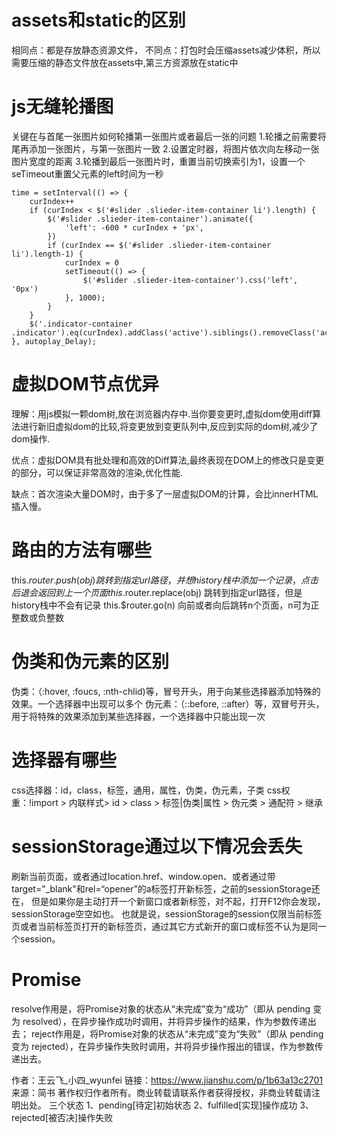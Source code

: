 
# assets和static的区别
相同点：都是存放静态资源文件，
不同点：打包时会压缩assets减少体积，所以需要压缩的静态文件放在assets中,第三方资源放在static中

# js无缝轮播图
关键在与首尾一张图片如何轮播第一张图片或者最后一张的问题
1.轮播之前需要将尾再添加一张图片，与第一张图片一致
2.设置定时器，将图片依次向左移动一张图片宽度的距离
3.轮播到最后一张图片时，重置当前切换索引为1，设置一个seTimeout重置父元素的left时间为一秒

    time = setInterval(() => {
        curIndex++
        if (curIndex < $('#slider .slieder-item-container li').length) {
            $('#slider .slieder-item-container').animate({
                'left': -600 * curIndex + 'px',
            })
            if (curIndex == $('#slider .slieder-item-container li').length-1) {
                curIndex = 0
                setTimeout(() => {
                    $('#slider .slieder-item-container').css('left', '0px')
                }, 1000);
            } 
        }
        $('.indicator-container .indicator').eq(curIndex).addClass('active').siblings().removeClass('active')
    }, autoplay_Delay);
# 虚拟DOM节点优异
理解：用js模拟一颗dom树,放在浏览器内存中.当你要变更时,虚拟dom使用diff算法进行新旧虚拟dom的比较,将变更放到变更队列中,反应到实际的dom树,减少了dom操作.

优点：虚拟DOM具有批处理和高效的Diff算法,最终表现在DOM上的修改只是变更的部分，可以保证非常高效的渲染,优化性能.

缺点：首次渲染大量DOM时，由于多了一层虚拟DOM的计算，会比innerHTML插入慢。

# 路由的方法有哪些
this.$router.push(obj) 跳转到指定url路径，并想history栈中添加一个记录，点击后退会返回到上一个页面
this.$router.replace(obj)  跳转到指定url路径，但是history栈中不会有记录
this.$router.go(n)  向前或者向后跳转n个页面，n可为正整数或负整数

# 伪类和伪元素的区别
伪类：（:hover, :foucs, :nth-chlid)等，冒号开头，用于向某些选择器添加特殊的效果。一个选择器中出现可以多个
伪元素：（::before, ::after）等，双冒号开头，用于将特殊的效果添加到某些选择器，一个选择器中只能出现一次

# 选择器有哪些
css选择器：id，class，标签，通用，属性，伪类，伪元素，子类
css权重：!import > 内联样式> id > class > 标签|伪类|属性 > 伪元类 > 通配符 > 继承

# sessionStorage通过以下情况会丢失
刷新当前页面，或者通过location.href、window.open、或者通过带target="_blank"和rel=“opener”的a标签打开新标签，之前的sessionStorage还在，
但是如果你是主动打开一个新窗口或者新标签，对不起，打开F12你会发现，sessionStorage空空如也。
也就是说，sessionStorage的session仅限当前标签页或者当前标签页打开的新标签页，通过其它方式新开的窗口或标签不认为是同一个session。

# Promise
resolve作用是，将Promise对象的状态从“未完成”变为“成功”（即从 pending 变为 resolved），在异步操作成功时调用，并将异步操作的结果，作为参数传递出去；
reject作用是，将Promise对象的状态从“未完成”变为“失败”（即从 pending 变为 rejected），在异步操作失败时调用，并将异步操作报出的错误，作为参数传递出去。

作者：王云飞_小四_wyunfei
链接：https://www.jianshu.com/p/1b63a13c2701
来源：简书
著作权归作者所有。商业转载请联系作者获得授权，非商业转载请注明出处。
三个状态
1、pending[待定]初始状态
2、fulfilled[实现]操作成功
3、rejected[被否决]操作失败

